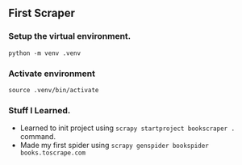 ## First Scraper

### Setup the virtual environment.

`python -m venv .venv`

### Activate environment

`source .venv/bin/activate`

### Stuff I Learned.

- Learned to init project using `scrapy startproject bookscraper .` command.
- Made my first spider using `scrapy genspider bookspider books.toscrape.com`

